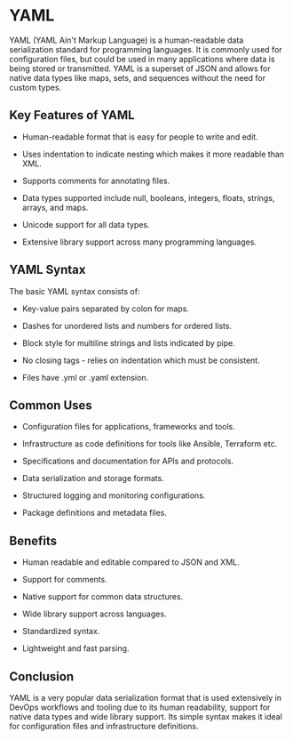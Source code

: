 # YAML

YAML (YAML Ain't Markup Language) is a human-readable data serialization standard for programming languages. It is commonly used for configuration files, but could be used in many applications where data is being stored or transmitted. YAML is a superset of JSON and allows for native data types like maps, sets, and sequences without the need for custom types.

## Key Features of YAML

- Human-readable format that is easy for people to write and edit.

- Uses indentation to indicate nesting which makes it more readable than XML.

- Supports comments for annotating files.

- Data types supported include null, booleans, integers, floats, strings, arrays, and maps.

- Unicode support for all data types.

- Extensive library support across many programming languages.

## YAML Syntax

The basic YAML syntax consists of:

- Key-value pairs separated by colon for maps.

- Dashes for unordered lists and numbers for ordered lists.

- Block style for multiline strings and lists indicated by pipe.

- No closing tags - relies on indentation which must be consistent.

- Files have .yml or .yaml extension.

## Common Uses

- Configuration files for applications, frameworks and tools.

- Infrastructure as code definitions for tools like Ansible, Terraform etc.

- Specifications and documentation for APIs and protocols.

- Data serialization and storage formats.

- Structured logging and monitoring configurations.

- Package definitions and metadata files.

## Benefits

- Human readable and editable compared to JSON and XML.

- Support for comments.

- Native support for common data structures.

- Wide library support across languages.

- Standardized syntax.

- Lightweight and fast parsing.

## Conclusion

YAML is a very popular data serialization format that is used extensively in DevOps workflows and tooling due to its human readability, support for native data types and wide library support. Its simple syntax makes it ideal for configuration files and infrastructure definitions.
